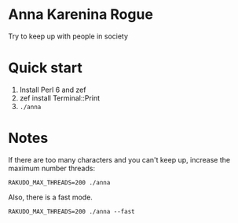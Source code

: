 # Anna Karenina Rogue

Try to keep up with people in society

# Quick start

1. Install Perl 6 and zef
2. zef install Terminal::Print
3. `./anna`

# Notes

If there are too many characters and you can't keep up,
increase the maximum number threads:

```
RAKUDO_MAX_THREADS=200 ./anna
```

Also, there is a fast mode.

```
RAKUDO_MAX_THREADS=200 ./anna --fast
```

